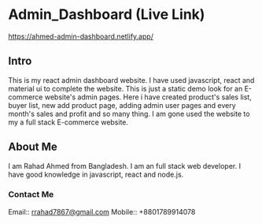 # Admin_Dashboard (Live Link)
https://ahmed-admin-dashboard.netlify.app/

## Intro
This is my react admin dashboard website. I have used javascript, react and material ui to complete the website. This is just a static demo look for an E-commerce website's admin pages. Here i have created product's sales list, buyer list, new add product page, adding admin user pages and every month's sales and profit and so many thing. I am gone used the website to my a full stack E-commerce website.

## About Me
I am Rahad Ahmed from Bangladesh. I am an full stack web developer. I have good knowledge in javascript, react and node.js.

### Contact Me
Email:: rrahad7867@gmail.com
Mobile:: +8801789914078

